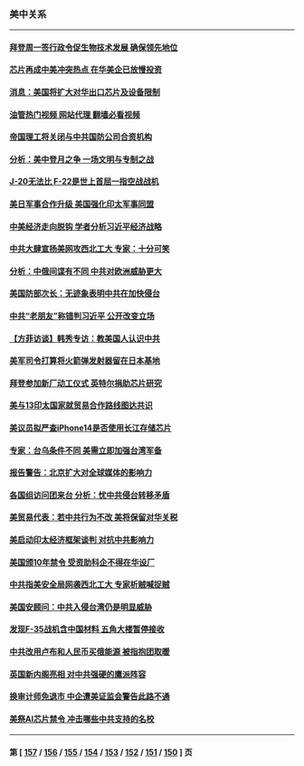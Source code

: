 ### 美中关系
---
#### [拜登周一签行政令促生物技术发展 确保领先地位](../../pages/nf1412576/n13823369.md?09130445) 
#### [芯片再成中美冲突热点 在华美企已放慢投资](../../pages/nf1412576/n13823433.md?09130445) 
#### [消息：美国将扩大对华出口芯片及设备限制](../../pages/nf1412576/n13822921.md?09130445) 
#### [油管热门视频 网站代理 翻墙必看视频](http://209.222.30.114:81/youtube.html?09130445)
#### [帝国理工将关闭与中共国防公司合资机构](../../pages/nf1412576/n13822785.md?09130445) 
#### [分析：美中登月之争 一场文明与专制之战](../../pages/nf1412576/n13819724.md?09130445) 
#### [J-20无法比 F-22是世上首屈一指空战战机](../../pages/nf1412576/n13819734.md?09130445) 
#### [美日军事合作升级 美国强化印太军事同盟](../../pages/nf1412576/n13822055.md?09130445) 
#### [中美经济走向脱钩 学者分析习近平经济战略](../../pages/nf1412576/n13821985.md?09130445) 
#### [中共大肆宣扬美网攻西北工大 专家：十分可笑](../../pages/nf1412576/n13821918.md?09130445) 
#### [分析：中俄间谍有不同 中共对欧洲威胁更大](../../pages/nf1412576/n13821320.md?09130445) 
#### [美国防部次长：无迹象表明中共在加快侵台](../../pages/nf1412576/n13821926.md?09130445) 
#### [中共“老朋友”称错判习近平 公开改变立场](../../pages/nf1412576/n13821789.md?09130445) 
#### [【方菲访谈】韩秀专访：教美国人认识中共](../../pages/nf1412576/n13821310.md?09130445) 
#### [美军司令打算将火箭弹发射器留在日本基地](../../pages/nf1412576/n13821015.md?09130445) 
#### [拜登参加新厂动工仪式 英特尔捐助芯片研究](../../pages/nf1412576/n13821014.md?09130445) 
#### [美与13印太国家就贸易合作路线图达共识](../../pages/nf1412576/n13821092.md?09130445) 
#### [美议员拟严查iPhone14是否使用长江存储芯片](../../pages/nf1412576/n13821071.md?09130445) 
#### [专家：台乌条件不同 美需立即加强台湾军备](../../pages/nf1412576/n13820912.md?09130445) 
#### [报告警告：北京扩大对全球媒体的影响力](../../pages/nf1412576/n13820838.md?09130445) 
#### [各国组访问团来台 分析：忧中共侵台转移矛盾](../../pages/nf1412576/n13819749.md?09130445) 
#### [美贸易代表：若中共行为不改 美将保留对华关税](../../pages/nf1412576/n13820256.md?09130445) 
#### [美启动印太经济框架谈判 对抗中共影响力](../../pages/nf1412576/n13819753.md?09130445) 
#### [美国颁10年禁令 受资助科企不得在华设厂](../../pages/nf1412576/n13819710.md?09130445) 
#### [中共指美安全局网袭西北工大 专家析贼喊捉贼](../../pages/nf1412576/n13819395.md?09130445) 
#### [美国安顾问：中共入侵台湾仍是明显威胁](../../pages/nf1412576/n13819553.md?09130445) 
#### [发现F-35战机含中国材料 五角大楼暂停接收](../../pages/nf1412576/n13819533.md?09130445) 
#### [中共改用卢布和人民币买俄能源 被指抱团取暖](../../pages/nf1412576/n13819425.md?09130445) 
#### [英国新内阁亮相 对中共强硬的鹰派阵容](../../pages/nf1412576/n13819202.md?09130445) 
#### [换审计师免退市 中企遭美证监会警告此路不通](../../pages/nf1412576/n13818792.md?09130445) 
#### [美祭AI芯片禁令 冲击哪些中共支持的名校](../../pages/nf1412576/n13818784.md?09130445) 

---
#### 第 [ [157](./157.md?09130445) / [156](./156.md?09130445) / [155](./155.md?09130445) / [154](./154.md?09130445) / [153](./153.md?09130445) / [152](./152.md?09130445) / [151](./151.md?09130445) / [150](./150.md?09130445) ] 页
